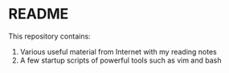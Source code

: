 # README

This repository contains:
1. Various useful material from Internet with my reading notes
2. A few startup scripts of powerful tools such as vim and bash
